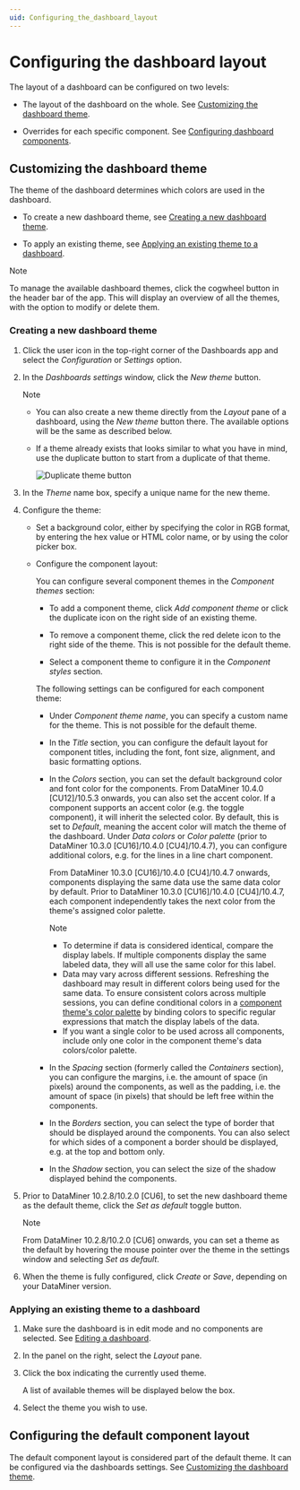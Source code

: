 ```yaml
---
uid: Configuring_the_dashboard_layout
---
```


# Configuring the dashboard layout

The layout of a dashboard can be configured on two levels:

- The layout of the dashboard on the whole. See [Customizing the dashboard theme](#customizing-the-dashboard-theme).

- Overrides for each specific component. See [Configuring dashboard components](xref:Customize_Component_Layout).

## Customizing the dashboard theme

The theme of the dashboard determines which colors are used in the dashboard.

- To create a new dashboard theme, see [Creating a new dashboard theme](#creating-a-new-dashboard-theme).

- To apply an existing theme, see [Applying an existing theme to a dashboard](#applying-an-existing-theme-to-a-dashboard).

> [!NOTE]
> To manage the available dashboard themes, click the cogwheel button in the header bar of the app. This will display an overview of all the themes, with the option to modify or delete them.

### Creating a new dashboard theme

1. Click the user icon in the top-right corner of the Dashboards app and select the *Configuration* or *Settings* option.

1. In the *Dashboards settings* window, click the *New theme* button.

   > [!NOTE]
   >
   > - You can also create a new theme directly from the *Layout* pane of a dashboard, using the *New theme* button there. The available options will be the same as described below.
   > - If a theme already exists that looks similar to what you have in mind, use the duplicate button to start from a duplicate of that theme.
   >
   >   ![Duplicate theme button](~/user-guide/images/Dashboards_duplicate_theme.png)

1. In the *Theme* name box, specify a unique name for the new theme.

1. Configure the theme:

   - Set a background color, either by specifying the color in RGB format, by entering the hex value or HTML color name, or by using the color picker box.

   - Configure the component layout:

     You can configure several component themes in the *Component themes* section:

     - To add a component theme, click *Add component theme* or click the duplicate icon on the right side of an existing theme.

     - To remove a component theme, click the red delete icon to the right side of the theme. This is not possible for the default theme.

     - Select a component theme to configure it in the *Component styles* section.

     The following settings can be configured for each component theme:

     - Under *Component theme name*, you can specify a custom name for the theme. This is not possible for the default theme.

     - In the *Title* section, you can configure the default layout for component titles, including the font, font size, alignment, and basic formatting options.

     - In the *Colors* section, you can set the default background color and font color for the components. From DataMiner 10.4.0 [CU12]/10.5.3 onwards<!--RN 41859-->, you can also set the accent color. If a component supports an accent color (e.g. the toggle component), it will inherit the selected color. By default, this is set to *Default*, meaning the accent color will match the theme of the dashboard. Under *Data colors* or *Color palette* (prior to DataMiner 10.3.0 [CU16]/10.4.0 [CU4]/10.4.7<!--RN 39739-->), you can configure additional colors, e.g. for the lines in a line chart component.

       From DataMiner 10.3.0 [CU16]/10.4.0 [CU4]/10.4.7 onwards<!--RN 39739-->, components displaying the same data use the same data color by default. Prior to DataMiner 10.3.0 [CU16]/10.4.0 [CU4]/10.4.7, each component independently takes the next color from the theme's assigned color palette.

       > [!NOTE]
       >
       > - To determine if data is considered identical, compare the display labels. If multiple components display the same labeled data, they will all use the same color for this label.
       > - Data may vary across different sessions. Refreshing the dashboard may result in different colors being used for the same data. To ensure consistent colors across multiple sessions, you can define conditional colors in a [component theme's color palette](xref:Customize_Component_Layout) by binding colors to specific regular expressions that match the display labels of the data.
       > - If you want a single color to be used across all components, include only one color in the component theme's data colors/color palette.

     - In the *Spacing* section (formerly called the *Containers* section), you can configure the margins, i.e. the amount of space (in pixels) around the components, as well as the padding, i.e. the amount of space (in pixels) that should be left free within the components.

     - In the *Borders* section, you can select the type of border that should be displayed around the components. You can also select for which sides of a component a border should be displayed, e.g. at the top and bottom only.

     - In the *Shadow* section, you can select the size of the shadow displayed behind the components.

1. Prior to DataMiner 10.2.8/10.2.0 [CU6], to set the new dashboard theme as the default theme, click the *Set as default* toggle button.

   > [!NOTE]
   > From DataMiner 10.2.8/10.2.0 [CU6] onwards, you can set a theme as the default by hovering the mouse pointer over the theme in the settings window and selecting *Set as default*.

1. When the theme is fully configured, click *Create* or *Save*, depending on your DataMiner version<!--RN 38278-->.

### Applying an existing theme to a dashboard

1. Make sure the dashboard is in edit mode and no components are selected. See [Editing a dashboard](xref:Editing_a_dashboard).

1. In the panel on the right, select the *Layout* pane.

1. Click the box indicating the currently used theme.

   A list of available themes will be displayed below the box.

1. Select the theme you wish to use.

## Configuring the default component layout

The default component layout is considered part of the default theme. It can be configured via the dashboards settings. See [Customizing the dashboard theme](#customizing-the-dashboard-theme).
